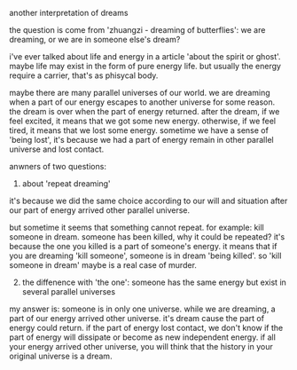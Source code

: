 another interpretation of dreams

the question is come from 'zhuangzi - dreaming of butterflies': we are dreaming, or we are in someone else's dream?

i've ever talked about life and energy in a article 'about the spirit or ghost'. maybe life may exist in the form of pure energy life. but usually the energy require a carrier, that's as phisycal body.

maybe there are many parallel universes of our world. we are dreaming when a part of our energy escapes to another universe for some reason. the dream is over when the part of energy returned. after the dream, if we feel excited, it means that we got some new energy. otherwise, if we feel tired, it means that we lost some energy. sometime we have a sense of 'being lost', it's because we had a part of energy remain in other parallel universe and lost contact.

anwners of two questions:

1) about 'repeat dreaming'

it's because we did the same choice according to our will and situation after our part of energy arrived other parallel universe.

but sometime it seems that something cannot repeat. for example: kill someone in dream. someone has been killed, why it could be repeated? it's because the one you killed is a part of someone's energy. it means that if you are dreaming 'kill someone', someone is in dream 'being killed'. so 'kill someone in dream' maybe is a real case of murder.

2) the diffenence with 'the one': someone has the same energy but exist in several parallel universes

my answer is: someone is in only one universe. while we are dreaming, a part of our energy arrived other universe. it's dream cause the part of energy could return. if the part of energy lost contact, we don't know if the part of energy will dissipate or become as new independent energy. if all your energy arrived other universe, you will think that the history in your original universe is a dream.

